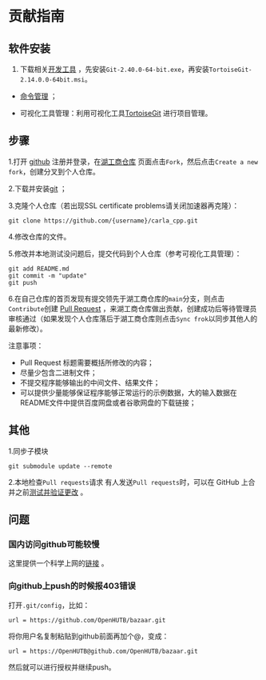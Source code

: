 

# 贡献指南

## 软件安装

1. 下载相关[开发工具](https://pan.baidu.com/s/1Is2-VR1z-tMYvmdinsVY_g?pwd=hutb) ，先安装`Git-2.40.0-64-bit.exe`，再安装`TortoiseGit-2.14.0.0-64bit.msi`。

- [命令管理](https://blog.csdn.net/weixin_45682261/article/details/124003706) ；

- 可视化工具管理：利用可视化工具[TortoiseGit](https://blog.csdn.net/xwnxwn/article/details/108694863) 进行项目管理。

## 步骤

1.打开 [github](https://github.com/) 注册并登录，在[湖工商仓库](https://github.com/OpenHUTB/carla_cpp) 页面点击`Fork`，然后点击`Create a new fork`，创建分叉到个人仓库。

2.下载并安装[git](https://git-scm.com/downloads) ；

3.克隆个人仓库（若出现SSL certificate problems请关闭加速器再克隆）：
```shell
git clone https://github.com/{username}/carla_cpp.git
```

4.修改仓库的文件。

5.修改并本地测试没问题后，提交代码到个人仓库（参考可视化工具管理）：
```shell script
git add README.md
git commit -m "update"
git push
```

6.在自己仓库的首页发现有提交领先于湖工商仓库的`main`分支，则点击`Contribute`创建 [Pull Request](https://zhuanlan.zhihu.com/p/153381521) ，来湖工商仓库做出贡献，创建成功后等待管理员审核通过（如果发现个人仓库落后于湖工商仓库则点击`Sync frok`以同步其他人的最新修改）。

注意事项：
- Pull Request 标题需要概括所修改的内容；
- 尽量少包含二进制文件；
- 不提交程序能够输出的中间文件、结果文件；
- 可以提供少量能够保证程序能够正常运行的示例数据，大的输入数据在README文件中提供百度网盘或者谷歌网盘的下载链接；


## 其他
1.同步子模块
```
git submodule update --remote
```

2.本地检查`Pull requests`请求
有人发送`Pull requests`时，可以在 GitHub 上合并之前[测试并验证更改](https://docs.github.com/zh/pull-requests/collaborating-with-pull-requests/reviewing-changes-in-pull-requests/checking-out-pull-requests-locally) 。


## 问题
### 国内访问github可能较慢
这里提供一个科学上网的[链接](https://openhutb.github.io/carla_doc/build_carla/#internet) 。

### 向github上push的时候报403错误
打开`.git/config`，比如：
```
url = https://github.com/OpenHUTB/bazaar.git
```
将你用户名复制粘贴到github前面再加个@，变成：
```
url = https://OpenHUTB@github.com/OpenHUTB/bazaar.git
```
然后就可以进行授权并继续push。



